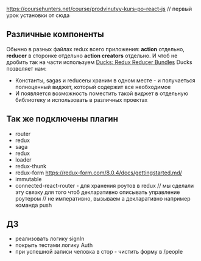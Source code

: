 https://coursehunters.net/course/prodvinutyy-kurs-po-react-js  // первый урок установки от сюда

## Различные компоненты
Обычно в разных файлах redux всего приложения: __action__ отдельно, __reducer__   в сторонке отдельно
__action creators__ отдельно. И чтоб не дробить так на части используем [Ducks: Redux Reducer Bundles](https://github.com/erikras/ducks-modular-redux)
Ducks позволяет нам:
- Константы, sagas и reducerы храним в одном месте - и получаеться полноценный виджет, который содержит все необходимое
- И появляется возможность поместить такой виджет в отдельную библиотеку и использовать в различных проектах 


## Так же подключены плагин
- router 
- redux 
- saga 
- redux 
- loader
- redux-thunk
- redux-form  https://redux-form.com/8.0.4/docs/gettingstarted.md/
- immutable
- connected-react-router - для хранения роутов в redux
    // мы сделали эту связку для того чтоб декларативно описывать управление роутером
    // не императивно, вызываем а декларативно например команда push


## ДЗ 
- реализовать логику signIn
- покрыть тестами логику Auth
- при успешной записи человка в стор - чистить форму в /people